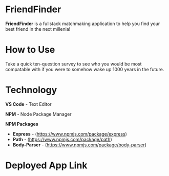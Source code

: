 # FriendFinder
**FriendFinder** is a fullstack matchmaking application to help you find your best friend in the next millenia!

# How to Use
Take a quick ten-question survey to see who you would be most compatable with if you were to somehow wake up 1000 years in the future. 

# Technology

**VS Code** - Text Editor

**NPM** - Node Package Manager

**NPM Packages** 
* **Express** - (https://www.npmjs.com/package/express)
* **Path** - (https://www.npmjs.com/package/path)
* **Body-Parser** - (https://www.npmjs.com/package/body-parser)


# Deployed App Link


